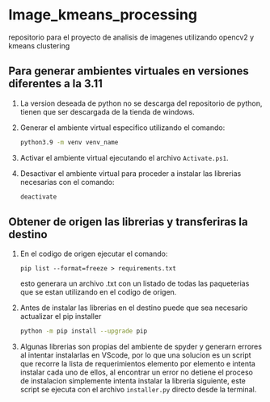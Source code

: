 # Image_kmeans_processing

repositorio para el proyecto de analisis de imagenes utilizando opencv2 y kmeans clustering

## Para generar ambientes virtuales en versiones diferentes a la 3.11

1. La version deseada de python no se descarga del repositorio de python, tienen que ser descargada de la tienda de windows.
2. Generar el ambiente virtual especifico utilizando el comando:

    ```bash
    python3.9 -m venv venv_name
    ```

3. Activar el ambiente virtual ejecutando el archivo `Activate.ps1`.

4. Desactivar el ambiente virtual para proceder a instalar las librerias necesarias con el comando:

    ```bash
    deactivate
    ```

## Obtener de origen las librerias y transferiras la destino

1. En el codigo de origen ejecutar el comando:

    ```python3
    pip list --format=freeze > requirements.txt
    ```

    esto generara un archivo .txt con un listado de todas las paqueterias que se estan utilizando en el codigo de origen.

2. Antes de instalar las librerias en el destino puede que sea necesario actualizar el pip installer

    ```bash
    python -m pip install --upgrade pip
    ```

3. Algunas librerias son propias del ambiente de spyder y generarn errores al intentar instalarlas en VScode, por lo que una solucion es un script que recorre la lista de requerimientos elemento por elemento e intenta instalar cada uno de ellos, al encontrar un error no detiene el proceso de instalacion simplemente intenta instalar la libreria siguiente, este script se ejecuta con el archivo `installer.py` directo desde la terminal.
